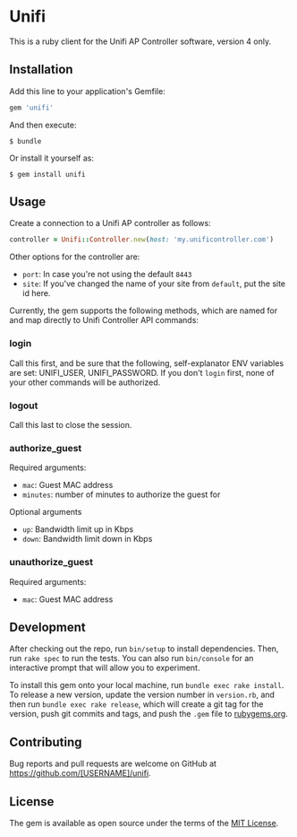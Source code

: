 # Unifi

This is a ruby client for the Unifi AP Controller software, version 4 only.

## Installation

Add this line to your application's Gemfile:

```ruby
gem 'unifi'
```

And then execute:

    $ bundle

Or install it yourself as:

    $ gem install unifi

## Usage

Create a connection to a Unifi AP controller as follows:

```ruby
controller = Unifi::Controller.new(host: 'my.unificontroller.com')
```

Other options for the controller are:
- `port`: In case you're not using the default `8443`
- `site`: If you've changed the name of your site from `default`, put the site id here.

Currently, the gem supports the following methods, which are named for and map directly to Unifi Controller API commands:

### login

Call this first, and be sure that the following, self-explanator ENV variables are set: UNIFI_USER, UNIFI_PASSWORD. If you don't `login` first, none of your other commands will be authorized.

### logout

Call this last to close the session.

### authorize_guest
Required arguments:
- `mac`: Guest MAC address
- `minutes`: number of minutes to authorize the guest for

Optional arguments
- `up`: Bandwidth limit up in Kbps
- `down`: Bandwidth limit down in Kbps

### unauthorize_guest
Required arguments:
- `mac`: Guest MAC address

## Development

After checking out the repo, run `bin/setup` to install dependencies. Then, run `rake spec` to run the tests. You can also run `bin/console` for an interactive prompt that will allow you to experiment.

To install this gem onto your local machine, run `bundle exec rake install`. To release a new version, update the version number in `version.rb`, and then run `bundle exec rake release`, which will create a git tag for the version, push git commits and tags, and push the `.gem` file to [rubygems.org](https://rubygems.org).

## Contributing

Bug reports and pull requests are welcome on GitHub at https://github.com/[USERNAME]/unifi.


## License

The gem is available as open source under the terms of the [MIT License](http://opensource.org/licenses/MIT).


